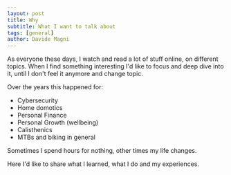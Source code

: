 ```yaml
---
layout: post
title: Why
subtitle: What I want to talk about
tags: [general]
author: Davide Magni
---
```


As everyone these days, I watch and read a lot of stuff online, on different topics.
When I find something interesting I'd like to focus and deep dive into it, until I don't feel it anymore and change topic. 

Over the years this happened for:
- Cybersecurity
- Home domotics
- Personal Finance
- Personal Growth (wellbeing)
- Calisthenics
- MTBs and biking in general

Sometimes I spend hours for nothing, other times my life changes.

Here I'd like to share what I learned, what I do and my experiences.



